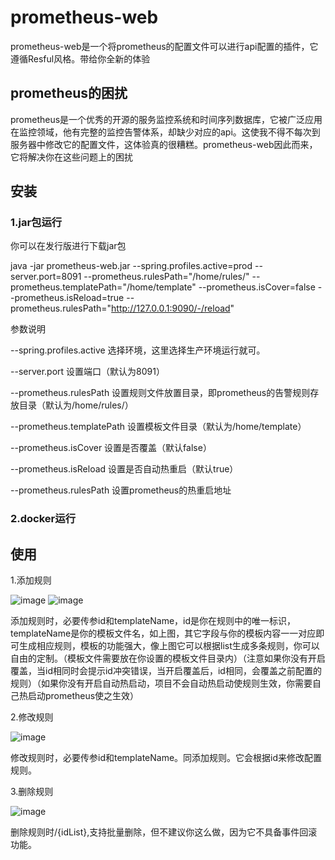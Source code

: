 # prometheus-web
prometheus-web是一个将prometheus的配置文件可以进行api配置的插件，它遵循Resful风格。带给你全新的体验
## prometheus的困扰
prometheus是一个优秀的开源的服务监控系统和时间序列数据库，它被广泛应用在监控领域，他有完整的监控告警体系，却缺少对应的api。这使我不得不每次到服务器中修改它的配置文件，这体验真的很糟糕。prometheus-web因此而来，它将解决你在这些问题上的困扰
## 安装
### 1.jar包运行
你可以在发行版进行下载jar包

java -jar prometheus-web.jar --spring.profiles.active=prod --server.port=8091 --prometheus.rulesPath="/home/rules/" --prometheus.templatePath="/home/template" --prometheus.isCover=false --prometheus.isReload=true --prometheus.rulesPath="http://127.0.0.1:9090/-/reload"

参数说明

--spring.profiles.active 选择环境，这里选择生产环境运行就可。

--server.port 设置端口（默认为8091）

--prometheus.rulesPath 设置规则文件放置目录，即prometheus的告警规则存放目录（默认为/home/rules/）

--prometheus.templatePath 设置模板文件目录（默认为/home/template）

--prometheus.isCover 设置是否覆盖（默认false）

--prometheus.isReload 设置是否自动热重启（默认true）

--prometheus.rulesPath 设置prometheus的热重启地址

### 2.docker运行
## 使用
1.添加规则

![image](https://user-images.githubusercontent.com/48502494/112595173-ff796c00-8e44-11eb-84b6-531d91c2a1bf.png)
![image](https://user-images.githubusercontent.com/48502494/112595353-45cecb00-8e45-11eb-8e16-12efddcbb800.png)

添加规则时，必要传参id和templateName，id是你在规则中的唯一标识，templateName是你的模板文件名，如上图，其它字段与你的模板内容一一对应即可生成相应规则，模板的功能强大，像上图它可以根据list生成多条规则，你可以自由的定制。（模板文件需要放在你设置的模板文件目录内）（注意如果你没有开启覆盖，当id相同时会提示id冲突错误，当开启覆盖后，id相同，会覆盖之前配置的规则）（如果你没有开启自动热启动，项目不会自动热启动使规则生效，你需要自己热启动prometheus使之生效）

2.修改规则

![image](https://user-images.githubusercontent.com/48502494/112596323-9e529800-8e46-11eb-8f86-93b561ced6dd.png)

修改规则时，必要传参id和templateName。同添加规则。它会根据id来修改配置规则。

3.删除规则

![image](https://user-images.githubusercontent.com/48502494/112596739-2cc71980-8e47-11eb-8342-523f6a1205e0.png)

删除规则时/{idList},支持批量删除，但不建议你这么做，因为它不具备事件回滚功能。
